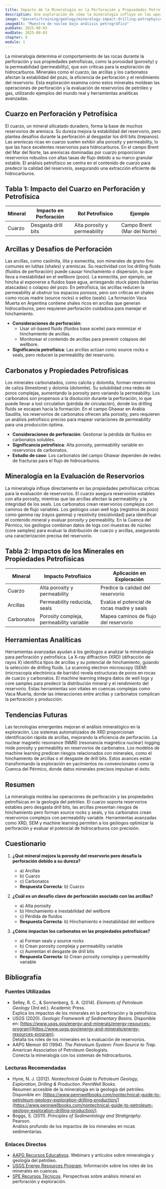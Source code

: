 ```yaml
---
title: Impacto de la Mineralogía en la Perforación y Propiedades Petrofísicas
description: Una exploración de cómo la mineralogía influye en las operaciones de perforación y las propiedades petrofísicas en la geología del petróleo, enfocándose en la calidad del reservorio, la estabilidad del pozo y la evaluación de hidrocarburos.
image: "@assets/training/geology/mineralogy-impact-drilling-petrophysical-properties/cover.jpg"
imageAlt: "Muestra de núcleo bajo análisis petrográfico"
pubDate: 2025-08-03
modDate: 2025-08-03
chapter: 9
module: 1
---
```


La mineralogía determina el comportamiento de las rocas durante la perforación y sus propiedades petrofísicas, como la porosidad (porosity) y la permeabilidad (permeability), que son críticas para la exploración de hidrocarburos. Minerales como el cuarzo, las arcillas y los carbonatos afectan la estabilidad del pozo, la eficiencia de perforación y el rendimiento del reservorio. Esta exploración examina cómo estos minerales moldean las operaciones de perforación y la evaluación de reservorios de petróleo y gas, utilizando ejemplos del mundo real y herramientas analíticas avanzadas.

## Cuarzo en Perforación y Petrofísica

El cuarzo, un mineral silicatado duradero, forma la base de muchos reservorios de arenisca. Su dureza mejora la estabilidad del reservorio, pero plantea desafíos durante la perforación al desgastar los drill bits (trepanos). Las areniscas ricas en cuarzo suelen exhibir alta porosity y permeability, lo que las hace excelentes reservorios para hidrocarburos. En el campo Brent del Mar del Norte, las areniscas dominadas por cuarzo proporcionan reservorios robustos con altas tasas de flujo debido a su marco granular estable. El análisis petrofísico se centra en el contenido de cuarzo para predecir la calidad del reservorio, asegurando una extracción eficiente de hidrocarburos.

## Tabla 1: Impacto del Cuarzo en Perforación y Petrofísica

| **Mineral** | **Impacto en Perforación** | **Rol Petrofísico**         | **Ejemplo**           |
|-------------|---------------------------|----------------------------|----------------------|
| Cuarzo      | Desgasta drill bits       | Alta porosity y permeability | Campo Brent (Mar del Norte) |

## Arcillas y Desafíos de Perforación

Las arcillas, como caolinita, ilita y esmectita, son minerales de grano fino comunes en lutitas (shales) y areniscas. Su reactividad con los drilling fluids (fluidos de perforación) puede causar hinchamiento o dispersión, lo que lleva a inestabilidad en el wellbore (pozo). La esmectita, por ejemplo, se hincha al exponerse a fluidos base agua, arriesgando stuck pipes (tuberías atascadas) o colapso del pozo. En petrofísica, las arcillas reducen la permeability al obstruir los espacios porosos, pero son críticas en shales como rocas madre (source rocks) o sellos (seals). La formación Vaca Muerta en Argentina contiene shales ricos en arcillas que generan hidrocarburos, pero requieren perforación cuidadosa para manejar el hinchamiento.

- **Consideraciones de perforación**:
  - Usar oil-based fluids (fluidos base aceite) para minimizar el hinchamiento de arcillas.
  - Monitorear el contenido de arcillas para prevenir colapsos del wellbore.
- **Significancia petrofísica**: Las arcillas actúan como source rocks o seals, pero reducen la permeability del reservorio.

## Carbonatos y Propiedades Petrofísicas

Los minerales carbonatados, como calcita y dolomita, forman reservorios de caliza (limestone) y dolomía (dolomite). Su solubilidad crea redes de poros complejas, aumentando la porosity pero variando la permeability. Los carbonatos son propensos a la disolución durante la perforación, lo que puede llevar a lost circulation (pérdida de circulación), donde los drilling fluids se escapan hacia la formación. En el campo Ghawar en Arabia Saudita, los reservorios de carbonatos ofrecen alta porosity, pero requieren un análisis petrofísico preciso para mapear variaciones de permeability para una producción óptima.

- **Consideraciones de perforación**: Gestionar la pérdida de fluidos en carbonatos solubles.
- **Significancia petrofísica**: Alta porosity, permeability variable en reservorios de carbonatos.
- **Estudio de caso**: Los carbonatos del campo Ghawar dependen de redes de fracturas para el flujo de hidrocarburos.

## Mineralogía en la Evaluación de Reservorios

La mineralogía influye directamente en las propiedades petrofísicas críticas para la evaluación de reservorios. El cuarzo asegura reservorios estables con alta porosity, mientras que las arcillas afectan la permeability y la integridad de los seals. Los carbonatos crean reservorios complejos con caminos de flujo variables. Los geólogos usan well logs (registros de pozo) como gamma ray (rayos gamma) y resistivity (resistividad) para identificar el contenido mineral y evaluar porosity y permeability. En la Cuenca del Pérmico, los geólogos combinan datos de logs con muestras de núcleo (core samples) para evaluar la distribución de cuarzo y arcillas, asegurando una caracterización precisa del reservorio.

## Tabla 2: Impactos de los Minerales en Propiedades Petrofísicas

| **Mineral** | **Impacto Petrofísico**         | **Aplicación en Exploración**        |
|-------------|--------------------------------|-----------------------------|
| Cuarzo      | Alta porosity y permeability    | Predice la calidad del reservorio |
| Arcillas    | Permeability reducida, seals   | Evalúa el potencial de rocas madre y seals |
| Carbonatos  | Porosity compleja, permeability variable | Mapea caminos de flujo del reservorio |

## Herramientas Analíticas

Herramientas avanzadas ayudan a los geólogos a analizar la mineralogía para perforación y petrofísica. La X-ray diffraction (XRD) (difracción de rayos X) identifica tipos de arcillas y su potencial de hinchamiento, guiando la selección de drilling fluids. La scanning electron microscopy (SEM) (microscopía electrónica de barrido) revela estructuras de poros en rocas de cuarzo y carbonatos. El machine learning integra datos de well logs y core samples para predecir la distribución mineral y el rendimiento del reservorio. Estas herramientas son vitales en cuencas complejas como Vaca Muerta, donde las interacciones entre arcillas y carbonatos complican la perforación y producción.

## Tendencias Futuras

Las tecnologías emergentes mejoran el análisis mineralógico en la exploración. Los sistemas automatizados de XRD proporcionan identificación rápida de arcillas, mejorando la eficiencia de perforación. La nuclear magnetic resonance (NMR) (resonancia magnética nuclear) logging mide porosity y permeability en reservorios de carbonatos. Los modelos de machine learning predicen riesgos relacionados con minerales, como el hinchamiento de arcillas o el desgaste de drill bits. Estos avances están transformando la exploración en yacimientos no convencionales como la Cuenca del Pérmico, donde datos minerales precisos impulsan el éxito.

## Resumen

La mineralogía moldea las operaciones de perforación y las propiedades petrofísicas en la geología del petróleo. El cuarzo soporta reservorios estables pero desgasta drill bits, las arcillas presentan riesgos de hinchamiento pero forman source rocks y seals, y los carbonatos crean reservorios complejos con permeability variable. Herramientas avanzadas como XRD, SEM y machine learning permiten a los geólogos optimizar la perforación y evaluar el potencial de hidrocarburos con precisión.

## Cuestionario

1. **¿Qué mineral mejora la porosity del reservorio pero desafía la perforación debido a su dureza?**
   - a) Arcillas
   - b) Cuarzo
   - c) Carbonatos
   - **Respuesta Correcta**: b) Cuarzo

2. **¿Cuál es un desafío clave de perforación asociado con las arcillas?**
   - a) Alta porosity
   - b) Hinchamiento e inestabilidad del wellbore
   - c) Pérdida de fluidos
   - **Respuesta Correcta**: b) Hinchamiento e inestabilidad del wellbore

3. **¿Cómo impactan los carbonatos en las propiedades petrofísicas?**
   - a) Forman seals y source rocks
   - b) Crean porosity compleja y permeability variable
   - c) Aumentan el desgaste de drill bits
   - **Respuesta Correcta**: b) Crean porosity compleja y permeability variable

## Bibliografía

### Fuentes Utilizadas

- Selley, R. C., & Sonnenberg, S. A. (2014). *Elements of Petroleum Geology* (3rd ed.). Academic Press.  
  Explica los impactos de los minerales en la perforación y la petrofísica.
- USGS (2020). *Geologic Framework of Sedimentary Basins*. Disponible en: [https://www.usgs.gov/energy-and-minerals/energy-resources-program](https://www.usgs.gov/energy-and-minerals/energy-resources-program).  
  Detalla los roles de los minerales en la evaluación de reservorios.
- AAPG Memoir 60 (1994). *The Petroleum System: From Source to Trap*. American Association of Petroleum Geologists.  
  Conecta la mineralogía con los sistemas de hidrocarburos.

### Lecturas Recomendadas

- Hyne, N. J. (2012). *Nontechnical Guide to Petroleum Geology, Exploration, Drilling & Production*. PennWell Books.  
  Resumen accesible de la mineralogía en la geología del petróleo. Disponible en: [https://www.pennwellbooks.com/nontechnical-guide-to-petroleum-geology-exploration-drilling-production/](https://www.pennwellbooks.com/nontechnical-guide-to-petroleum-geology-exploration-drilling-production/).
- Boggs, S. (2011). *Principles of Sedimentology and Stratigraphy*. Pearson.  
  Análisis profundo de los impactos de los minerales en rocas sedimentarias.

### Enlaces Directos

- [AAPG Recursos Educativos](https://www.aapg.org/learn). Webinars y artículos sobre mineralogía y geología del petróleo.
- [USGS Energy Resources Program](https://www.usgs.gov/energy-and-minerals/energy-resources-program). Información sobre los roles de los minerales en cuencas.
- [SPE Recursos Técnicos](https://www.spe.org/en/). Perspectivas sobre análisis mineral en perforación y exploración.